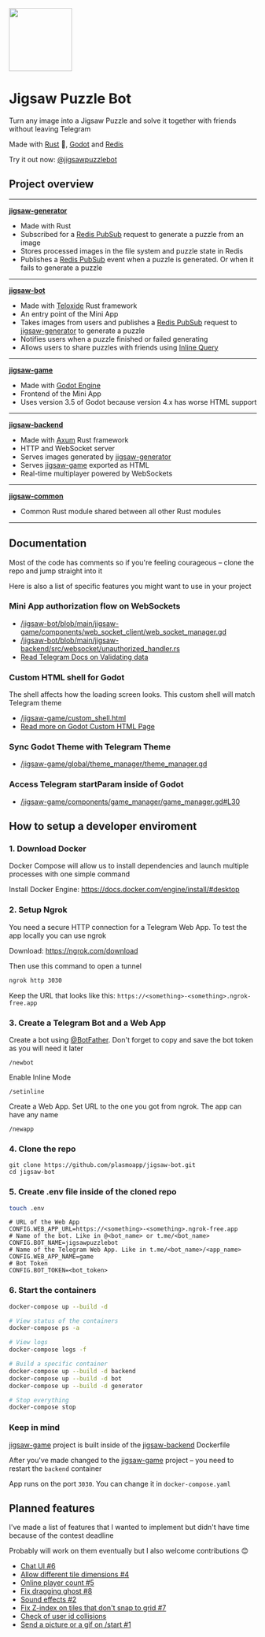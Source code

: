 <img src="https://i.imgur.com/0xKkOvz.png" width="128"/>

# Jigsaw Puzzle Bot

Turn any image into a Jigsaw Puzzle and solve it together with friends without leaving Telegram

Made with [Rust](https://www.rust-lang.org/) 🚀, [Godot](https://godotengine.org/) and [Redis](https://redis.io/)

Try it out now: [@jigsawpuzzlebot](https://t.me/jigsawpuzzlebot)

## Project overview

---

**[jigsaw-generator](./jigsaw-generator)**

- Made with Rust
- Subscribed for a [Redis PubSub](https://redis.io/docs/interact/pubsub/) request to generate a puzzle from an image
- Stores processed images in the file system and puzzle state in Redis
- Publishes a [Redis PubSub](https://redis.io/docs/interact/pubsub/) event when a puzzle is generated. Or when it fails to generate a puzzle

---

**[jigsaw-bot](./jigsaw-bot)**

- Made with [Teloxide](https://github.com/teloxide/teloxide) Rust framework
- An entry point of the Mini App
- Takes images from users and publishes a [Redis PubSub](https://redis.io/docs/interact/pubsub/) request to [jigsaw-generator](./jigsaw-generator) to generate a puzzle
- Notifies users when a puzzle finished or failed generating
- Allows users to share puzzles with friends using [Inline Query](https://core.telegram.org/bots/features#inline-requests)

---

**[jigsaw-game](./jigsaw-game)**

- Made with [Godot Engine](https://godotengine.org/)
- Frontend of the Mini App
- Uses version 3.5 of Godot because version 4.x has worse HTML support 

---

**[jigsaw-backend](./jigsaw-backend)**

- Made with [Axum](https://github.com/tokio-rs/axum) Rust framework
- HTTP and WebSocket server
- Serves images generated by [jigsaw-generator](./jigsaw-generator)
- Serves [jigsaw-game](./jigsaw-game) exported as HTML
- Real-time multiplayer powered by WebSockets

---

**[jigsaw-common](./jigsaw-common)**

- Common Rust module shared between all other Rust modules

---

## Documentation

Most of the code has comments so if you're feeling courageous – clone the repo and jump straight into it

Here is also a list of specific features you might want to use in your project

### Mini App authorization flow on WebSockets

- [/jigsaw-bot/blob/main/jigsaw-game/components/web_socket_client/web_socket_manager.gd](/jigsaw-bot/blob/main/jigsaw-game/components/web_socket_client/web_socket_manager.gd)
- [/jigsaw-bot/blob/main/jigsaw-backend/src/websocket/unauthorized_handler.rs](/jigsaw-bot/blob/main/jigsaw-backend/src/websocket/unauthorized_handler.rs)
- [Read Telegram Docs on Validating data](https://core.telegram.org/bots/webapps#validating-data-received-via-the-mini-app)

### Custom HTML shell for Godot

The shell affects how the loading screen looks. This custom shell will match Telegram theme 

- [/jigsaw-game/custom_shell.html](/jigsaw-game/custom_shell.html)
- [Read more on Godot Custom HTML Page](https://docs.godotengine.org/en/3.5/tutorials/platform/customizing_html5_shell.html)

### Sync Godot Theme with Telegram Theme 

- [/jigsaw-game/global/theme_manager/theme_manager.gd](/jigsaw-game/global/theme_manager/theme_manager.gd)

### Access Telegram startParam inside of Godot 

- [/jigsaw-game/components/game_manager/game_manager.gd#L30](/jigsaw-game/components/game_manager/game_manager.gd)

## How to setup a developer enviroment

### 1. Download Docker

Docker Compose will allow us to install dependencies and launch multiple processes with one simple command

Install Docker Engine: https://docs.docker.com/engine/install/#desktop

### 2. Setup Ngrok 

You need a secure HTTP connection for a Telegram Web App. To test the app locally you can use ngrok 

Download: https://ngrok.com/download

Then use this command to open a tunnel

```bash
ngrok http 3030
```

Keep the URL that looks like this: `https://<something>-<something>.ngrok-free.app`

### 3. Create a Telegram Bot and a Web App 

Create a bot using [@BotFather](https://t.me/BotFather). Don't forget to copy and save the bot token as you will need it later

```
/newbot
```

Enable Inline Mode

```
/setinline
```

Create a Web App. Set URL to the one you got from ngrok. The app can have any name

```
/newapp
```

### 4. Clone the repo 

```
git clone https://github.com/plasmoapp/jigsaw-bot.git
cd jigsaw-bot
```

### 5. Create .env file inside of the cloned repo 

```bash
touch .env
```

```env
# URL of the Web App
CONFIG.WEB_APP_URL=https://<something>-<something>.ngrok-free.app
# Name of the bot. Like in @<bot_name> or t.me/<bot_name>
CONFIG.BOT_NAME=jigsawpuzzlebot
# Name of the Telegram Web App. Like in t.me/<bot_name>/<app_name>
CONFIG.WEB_APP_NAME=game
# Bot Token 
CONFIG.BOT_TOKEN=<bot_token>
```

### 6. Start the containers 

```bash
docker-compose up --build -d
```

```bash
# View status of the containers
docker-compose ps -a

# View logs
docker-compose logs -f

# Build a specific container
docker-compose up --build -d backend
docker-compose up --build -d bot
docker-compose up --build -d generator

# Stop everything
docker-compose stop
```

### Keep in mind

[jigsaw-game](./jigsaw-game) project is built inside of the [jigsaw-backend](./jigsaw-backend) Dockerfile

After you've made changed to the [jigsaw-game](./jigsaw-game) project – you need to restart the `backend` container

App runs on the port `3030`. You can change it in `docker-compose.yaml`
 
## Planned features

I've made a list of features that I wanted to implement but didn't have time because of the contest deadline

Probably will work on them eventually but I also welcome contributions 😊

- [Chat UI #6](https://github.com/plasmoapp/jigsaw-bot/issues/6)
- [Allow different tile dimensions #4](https://github.com/plasmoapp/jigsaw-bot/issues/4)
- [Online player count #5](https://github.com/plasmoapp/jigsaw-bot/issues/5)
- [Fix dragging ghost #8](https://github.com/plasmoapp/jigsaw-bot/issues/8)
- [Sound effects #2](https://github.com/plasmoapp/jigsaw-bot/issues/2)
- [Fix Z-index on tiles that don't snap to grid #7](https://github.com/plasmoapp/jigsaw-bot/issues/7)
- [Check of user id collisions](https://github.com/plasmoapp/jigsaw-bot/issues/3) 
- [Send a picture or a gif on /start #1](https://github.com/plasmoapp/jigsaw-bot/issues/1)
